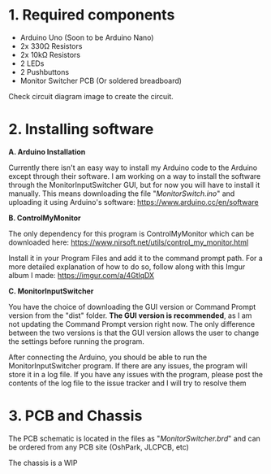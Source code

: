 # 1. Required components

- Arduino Uno (Soon to be Arduino Nano)
- 2x 330Ω Resistors
- 2x 10kΩ Resistors
- 2 LEDs
- 2 Pushbuttons
- Monitor Switcher PCB (Or soldered breadboard)

Check circuit diagram image to create the circuit.

# 2. Installing software

**A. Arduino Installation**

Currently there isn't an easy way to install my Arduino code to the Arduino except through their software. I am working on a way to install the software through the MonitorInputSwitcher GUI, but for now you will have to install it manually. This means downloading the file "*MonitorSwitch.ino*" and uploading it using Arduino's software: https://www.arduino.cc/en/software

**B. ControlMyMonitor**

The only dependency for this program is ControlMyMonitor which can be downloaded here: https://www.nirsoft.net/utils/control_my_monitor.html 

Install it in your Program Files and add it to the command prompt path. For a more detailed explanation of how to do so, follow along with this Imgur album I made: https://imgur.com/a/4GtlqDX

**C. MonitorInputSwitcher**

You have the choice of downloading the GUI version or Command Prompt version from the "dist" folder. **The GUI version is recommended**, as I am not updating the Command Prompt version right now. The only difference between the two versions is that the GUI version allows the user to change the settings before running the program.

After connecting the Arduino, you should be able to run the MonitorInputSwitcher program. If there are any issues, the program will store it in a log file. If you have any issues with the program, please post the contents of the log file to the issue tracker and I will try to resolve them

# 3. PCB and Chassis

The PCB schematic is located in the files as "*MonitorSwitcher.brd*" and can be ordered from any PCB site (OshPark, JLCPCB, etc)

The chassis is a WIP
